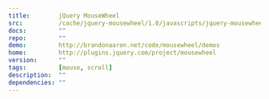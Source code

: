 ```yaml
---
title:        jQuery MouseWheel
src:          /cache/jquery-mousewheel/1.0/javascripts/jquery-mousewheel.js
docs:         ""
repo:         ""
demo:         http://brandonaaron.net/code/mousewheel/demos
home:         http://plugins.jquery.com/project/mousewheel
version:      ""
tags:         [mouse, scroll]
description:  ""
dependencies: ""
---
```


